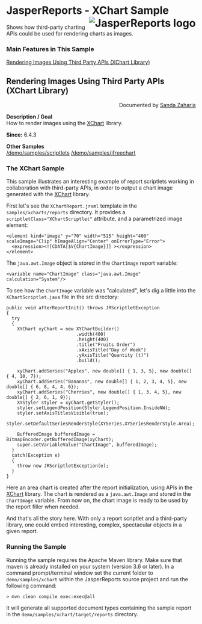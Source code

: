 
# JasperReports - XChart Sample <img src="https://jasperreports.sourceforge.net/resources/jasperreports.svg" alt="JasperReports logo" align="right"/>

Shows how third-party charting APIs could be used for rendering charts as images.

### Main Features in This Sample

[Rendering Images Using Third Party APIs (XChart Library)](#xchart)

## <a name='xchart'>Rendering</a> Images Using Third Party APIs (XChart Library)
<div align="right">Documented by <a href='mailto:shertage@users.sourceforge.net'>Sanda Zaharia</a></div>

**Description / Goal**\
How to render images using the [XChart](https://knowm.org/open-source/xchart/) library.

**Since:** 6.4.3

**Other Samples**\
[/demo/samples/scriptlets](../scriptlets/README.md)
[/demo/samples/jfreechart](../jfreechart/README.md)

### The XChart Sample

This sample illustrates an interesting example of report scriptlets working in collaboration with third-party APIs, in order to output a chart image generated with the [XChart](https://knowm.org/open-source/xchart/) library.

First let's see the `XChartReport.jrxml` template in the `samples/xcharts/reports` directory. It provides a `scriptletClass="XChartScriptlet"` attribute, and a parametrized image element:

```
<element kind="image" y="70" width="515" height="400" scaleImage="Clip" hImageAlign="Center" onErrorType="Error">
  <expression><![CDATA[$V{ChartImage}]] ></expression>
</element>
```

The `java.awt.Image` object is stored in the `ChartImage` report variable:

```
<variable name="ChartImage" class="java.awt.Image" calculation="System"/>
```

To see how the `ChartImage` variable was "calculated", let's dig a little into the `XChartScriptlet.java` file in the src directory:

```
public void afterReportInit() throws JRScriptletException
{
  try
  {
    XYChart xyChart = new XYChartBuilder()
                          .width(400)
                          .height(400)
                          .title("Fruits Order")
                          .xAxisTitle("Day of Week")
                          .yAxisTitle("Quantity (t)")
                          .build();

    xyChart.addSeries("Apples", new double[] { 1, 3, 5}, new double[] { 4, 10, 7});
    xyChart.addSeries("Bananas", new double[] { 1, 2, 3, 4, 5}, new double[] { 6, 8, 4, 4, 6});
    xyChart.addSeries("Cherries", new double[] { 1, 3, 4, 5}, new double[] { 2, 6, 1, 9});
    XYStyler styler = xyChart.getStyler();
    styler.setLegendPosition(Styler.LegendPosition.InsideNW);
    styler.setAxisTitlesVisible(true);
    styler.setDefaultSeriesRenderStyle(XYSeries.XYSeriesRenderStyle.Area);

    BufferedImage bufferedImage = BitmapEncoder.getBufferedImage(xyChart);
    super.setVariableValue("ChartImage", bufferedImage);
  }
  catch(Exception e)
  {
    throw new JRScriptletException(e);
  }
}
```

Here an area chart is created after the report initialization, using APIs in the [XChart](https://knowm.org/open-source/xchart/) library. The chart is rendered as a `java.awt.Image` and stored in the `ChartImage` variable. From now on, the chart image is ready to be used by the report filler when needed.

And that's all the story here. With only a report scriptlet and a third-party library, one could embed interesting, complex, spectacular objects in a given report.

### Running the Sample

Running the sample requires the Apache Maven library. Make sure that maven is already installed on your system (version 3.6 or later).
In a command prompt/terminal window set the current folder to `demo/samples/xchart` within the JasperReports source project and run the following command:

```
> mvn clean compile exec:exec@all
```

It will generate all supported document types containing the sample report in the `demo/samples/xchart/target/reports` directory.

